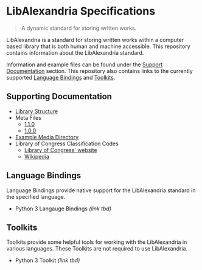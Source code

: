 # LibAlexandria Specifications

>
> A dynamic standard for storing written works.
>

LibAlexandria is a standard for storing written works within a computer based library that is both human and machine accessible.
This repository contains information about the LibAlexandria standard.

Information and example files can be found under the [Support Documentation](#SupportingDocumentation) section.
This repository also contains links to the currently supported [Language Bindings](#LanguageBindings) and [Toolkits](#Toolkits).

## Supporting Documentation

* [Library Structure](./libraryStructure.md)
* Meta Files
    * [1.1.0](./metaFiles/meta1.1.0.md)
    * [1.0.0](./metaFiles/meta1.0.0.md)
* [Example Media Directory](./LoremIpsum)
* Library of Congress Classification Codes
    * [Library of Congress' website](https://www.loc.gov/catdir/cpso/lcco/)
    * [Wikipedia](https://en.wikipedia.org/wiki/Library_of_Congress_Classification#Classification)

## Language Bindings

Language Bindings provide native support for the LibAlexandria standard in the specified language.

* Python 3 Langauge Bindings _(link tbd)_

## Toolkits

Toolkits provide some helpful tools for working with the LibAlexandria in various languages.
These Toolkits are not required to use LibAlexandria.

* Python 3 Toolkit _(link tbd)_

